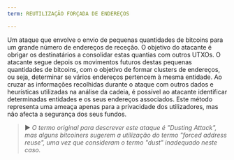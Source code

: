```yaml
---
term: REUTILIZAÇÃO FORÇADA DE ENDEREÇOS

---
```

Um ataque que envolve o envio de pequenas quantidades de bitcoins para um grande número de endereços de receção. O objetivo do atacante é obrigar os destinatários a consolidar estas quantias com outros UTXOs. O atacante segue depois os movimentos futuros destas pequenas quantidades de bitcoins, com o objetivo de formar clusters de endereços, ou seja, determinar se vários endereços pertencem à mesma entidade. Ao cruzar as informações recolhidas durante o ataque com outros dados e heurísticas utilizadas na análise da cadeia, é possível ao atacante identificar determinadas entidades e os seus endereços associados. Este método representa uma ameaça apenas para a privacidade dos utilizadores, mas não afecta a segurança dos seus fundos.

> ► *O termo original para descrever este ataque é "Dusting Attack", mas alguns bitcoiners sugerem a utilização do termo "forced address reuse", uma vez que consideram o termo "dust" inadequado neste caso.*